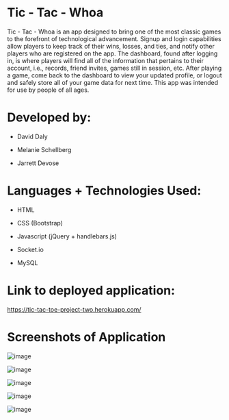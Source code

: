 # Tic - Tac - Whoa 

Tic - Tac - Whoa is an app designed to bring one of the most classic games to the forefront of technological advancement. Signup and login capabilities allow players to keep track of their wins, losses, and ties, and notify other players who are registered on the app. The dashboard, found after logging in, is where players will find all of the information that pertains to their account, i.e., records, friend invites, games still in session, etc. After playing a game, come back to the dashboard to view your updated profile, or logout and safely store all of your game data for next time. This app was intended for use by people of all ages.

# Developed by:

* David Daly

* Melanie Schellberg

* Jarrett Devose 

# Languages + Technologies Used:

* HTML

* CSS (Bootstrap)

* Javascript (jQuery + handlebars.js)

* Socket.io

* MySQL

# Link to deployed application:

https://tic-tac-toe-project-two.herokuapp.com/

# Screenshots of Application

![image](https://user-images.githubusercontent.com/72107773/108435608-cb90a280-7217-11eb-94b5-f8dbcdf9eb83.png)

![image](https://user-images.githubusercontent.com/72107773/108435646-e105cc80-7217-11eb-9267-49daf58a5203.png)

![image](https://user-images.githubusercontent.com/72107773/108435679-f2e76f80-7217-11eb-959d-6cb83747b181.png)

![image](https://user-images.githubusercontent.com/72107773/108435708-0397e580-7218-11eb-8dfe-68ccc4df9a05.png)

![image](https://user-images.githubusercontent.com/72107773/108435742-13afc500-7218-11eb-9aa4-a98cbd9fe486.png)

